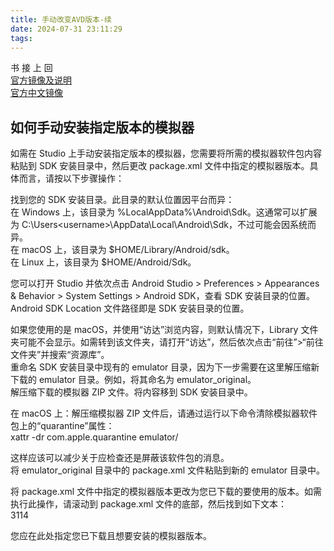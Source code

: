```yaml
---
title: 手动改变AVD版本-续
date: 2024-07-31 23:11:29
tags:
---
```

书 接 上 回  
[官方镜像及说明](https://developer.android.com/studio/emulator_archive?hl=zh-cn)  
[官方中文镜像](https://developer.android.google.cn/studio/emulator_archive?hl=zh-cn)  

## 如何手动安装指定版本的模拟器

如需在 Studio 上手动安装指定版本的模拟器，您需要将所需的模拟器软件包内容粘贴到 SDK 安装目录中，然后更改 package.xml 文件中指定的模拟器版本。具体而言，请按以下步骤操作：  

找到您的 SDK 安装目录。此目录的默认位置因平台而异：  
在 Windows 上，该目录为 %LocalAppData%\Android\Sdk。这通常可以扩展为 C:\Users\<username>\AppData\Local\Android\Sdk，不过可能会因系统而异。  
在 macOS 上，该目录为 $HOME/Library/Android/sdk。  
在 Linux 上，该目录为 $HOME/Android/Sdk。  

您可以打开 Studio 并依次点击 Android Studio > Preferences > Appearances & Behavior > System Settings > Android SDK，查看 SDK 安装目录的位置。Android SDK Location 文件路径即是 SDK 安装目录的位置。  

如果您使用的是 macOS，并使用“访达”浏览内容，则默认情况下，Library 文件夹可能不会显示。如需转到该文件夹，请打开“访达”，然后依次点击“前往”>“前往文件夹”并搜索“资源库”。  
重命名 SDK 安装目录中现有的 emulator 目录，因为下一步需要在这里解压缩新下载的 emulator 目录。例如，将其命名为 emulator_original。  
解压缩下载的模拟器 ZIP 文件。将内容移到 SDK 安装目录中。  

在 macOS 上：解压缩模拟器 ZIP 文件后，请通过运行以下命令清除模拟器软件包上的“quarantine”属性：  
xattr -dr com.apple.quarantine emulator/  

这样应该可以减少关于应检查还是屏蔽该软件包的消息。  
将 emulator_original 目录中的 package.xml 文件粘贴到新的 emulator 目录中。  

将 package.xml 文件中指定的模拟器版本更改为您已下载的要使用的版本。如需执行此操作，请滚动到 package.xml 文件的底部，然后找到如下文本：  
<revision><major>31</major><minor>1</minor><micro>4</micro></revision>  

您应在此处指定您已下载且想要安装的模拟器版本。  
